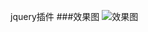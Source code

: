 jquery插件
###效果图
![效果图](https://github.com/liubin915249126/javascript/blob/master/lencharts/image/index.png)
